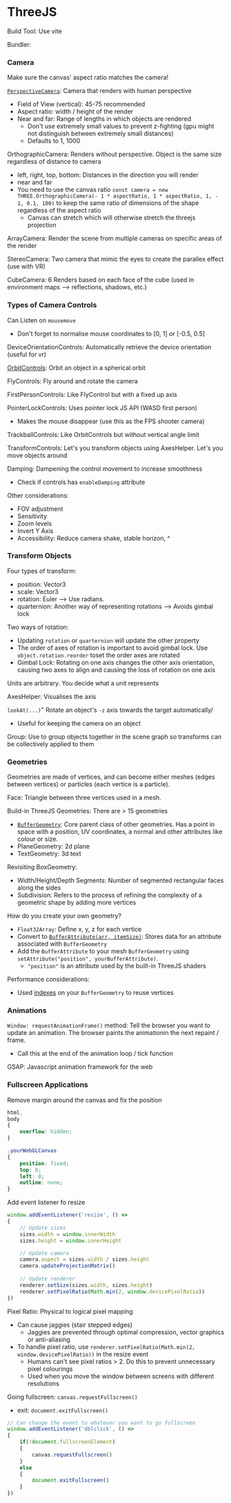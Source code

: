 # ThreeJS

Build Tool: Use vite

Bundler:

### Camera

Make sure the canvas' aspect ratio matches the camera!

[`PerspectiveCamera`](https://threejs.org/docs/#api/en/cameras/PerspectiveCamera): Camera that renders with human perspective
- Field of View (vertical): 45-75 recommended
- Aspect ratio: width / height of the render
- Near and far: Range of lengths in which objects are rendered
  - Don't use extremely small values to prevent z-fighting (gpu might not distinguish between extremely small distances)
  - Defaults to 1, 1000

OrthographicCamera: Renders without perspective. Object is the same size regardless of distance to camera
- left, right, top, bottom: Distances in the direction you will render
- near and far
- You need to use the canvas ratio `const camera = new THREE.OrthographicCamera(- 1 * aspectRatio, 1 * aspectRatio, 1, - 1, 0.1, 100)` to keep the same ratio of dimensions of the shape regardless of the aspect ratio
  - Canvas can stretch which will otherwise stretch the threejs projection

ArrayCamera: Render the scene from multiple cameras on specific areas of the render

StereoCamera: Two camera that mimic the eyes to create the parallex effect (use with VR)

CubeCamera: 6 Renders based on each face of the cube (used in environment maps --> reflections, shadows, etc.)

### Types of Camera Controls

Can Listen on `mousemove`
- Don't forget to normalise mouse coordinates to [0, 1] or [-0.5, 0.5]

DeviceOrientationControls: Automatically retrieve the device orientation (useful for vr)

[OrbitControls](https://threejs.org/docs/#examples/en/controls/OrbitControls): Orbit an object in a spherical orbit

FlyControls: Fly around and rotate the camera

FirstPersonControls: Like FlyControl but with a fixed up axis

PointerLockControls: Uses pointer lock JS API (WASD first person)
- Makes the mouse disappear (use this as the FPS shooter camera)

TrackballControls: Like OrbitControls but without vertical angle limit

TransformControls: Let's you transform objects using AxesHelper. Let's you move objects around

Damping: Dampening the control movement to increase smoothness
- Check if controls has `enableDamping` attribute

Other considerations:
- FOV adjustment
- Sensitivity
- Zoom levels
- Invert Y Axis
- Accessibility: Reduce camera shake, stable horizon, ^

### Transform Objects

Four types of transform:
- position: Vector3
- scale: Vector3
- rotation: Euler --> Use radians.
- quarternion: Another way of representing rotations --> Avoids gimbal lock

Two ways of rotation:
- Updating `rotation` or `quarternion` will update the other property 
- The order of axes of rotation is important to avoid gimbal lock. Use `object.rotation.reorder` toset the order axes are rotated
- Gimbal Lock: Rotating on one axis changes the other axis orientation, causing two axes to align and causing the loss of rotation on one axis

Units are arbitrary. You decide what a unit represents

AxesHelper: Visualises the axis

`lookAt(...)`" Rotate an object's `-z` axis towards the target automatically/
- Useful for keeping the camera on an object

Group: Use to group objects together in the scene graph so transforms can be collectively applied to them

### Geometries

Geometries are made of vertices, and can become either meshes (edges between vertices) or particles (each vertice is a particle).

Face: Triangle between three vertices used in a mesh.

Build-in ThreeJS Geometries: There are > 15 geometries
- [`BufferGeometry`](https://threejs.org/docs/?q=Geometry#api/en/core/BufferGeometry): Core parent class of other geometries. Has a point in space with a position, UV coordinates, a normal and other attributes like colour or size.
- PlaneGeometry: 2d plane
- TextGeometry: 3d text

Revisiting BoxGeometry:
- Width/Height/Depth Segments: Number of segmented rectangular faces along the sides
- Subdivision: Refers to the process of refining the complexity of a geometric shape by adding more vertices

How do you create your own geometry?
- `Float32Array`: Define x, y, z for each vertice
- Convert to [`BufferAttribute(arr, itemSize)`](https://threejs.org/docs/index.html?q=BufferAttri#api/en/core/BufferAttribute): Stores data for an attribute associated with `BufferGeometry`
- Add the `BufferAttribute` to your mesh `BufferGeometry` using `setAttribute("position", yourBufferAttribute)`.
  - `"position"` is an attribute used by the built-in ThreeJS shaders

Performance considerations:
- Used [indexes](https://threejs.org/docs/index.html?q=Buffer#api/en/core/BufferGeometry.index) on your `BufferGeometry` to reuse vertices

### Animations

`Window: requestAnimationFrame()` method: Tell the browser you want to update an animation. The browser paints the animationin the next repaint / frame.
- Call this at the end of the animation loop / tick function

GSAP: Javascript animation framework for the web

### Fullscreen Applications

Remove margin around the canvas and fix the position

```css
html,
body
{
    overflow: hidden;
}

.yourWebGLCanvas
{
    position: fixed;
    top: 0;
    left: 0;
    outline: none;
}
```

Add event listener fo resize

```js
window.addEventListener('resize', () =>
{
    // Update sizes
    sizes.width = window.innerWidth
    sizes.height = window.innerHeight

    // Update camera
    camera.aspect = sizes.width / sizes.height
    camera.updateProjectionMatrix()
    
    // Update renderer
    renderer.setSize(sizes.width, sizes.height)
    renderer.setPixelRatio(Math.min(2, window.devicePixelRatio))
})
```

Pixel Ratio: Physical to logical pixel mapping
- Can cause jaggies (stair stepped edges)
  - Jaggies are prevented through optimal compression, vector graphics or anti-aliasing
- To handle pixel ratio, use `renderer.setPixelRatio(Math.min(2, window.devicePixelRatio))` in the resize event
  - Humans can't see pixel ratios > 2. Do this to prevent unnecessary pixel colourings
  - Used when you move the window between screens with different resolutions

Going fullscreen: `canvas.requestFullscreen()`
- exit: `document.exitFullscreen()`

```js
// Can change the event to whatever you want to go fullscreen
window.addEventListener('dblclick', () =>
{
    if(!document.fullscreenElement)
    {
        canvas.requestFullscreen()
    }
    else
    {
        document.exitFullscreen()
    }
})
```